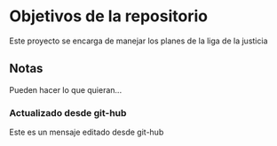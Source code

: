 # Objetivos de la repositorio

Este proyecto se encarga de manejar los planes de la liga de la justicia


## Notas
Pueden hacer lo que quieran...

### Actualizado desde git-hub
Este es un mensaje editado desde git-hub
